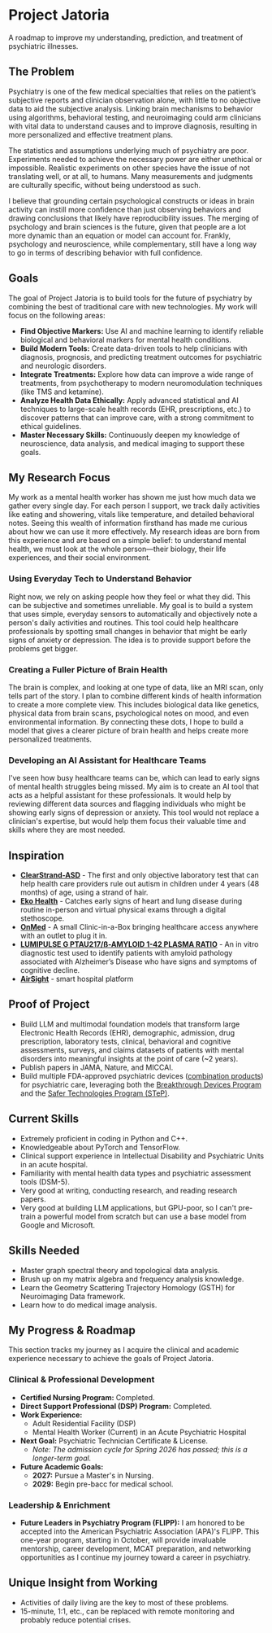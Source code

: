 # Project Jatoria
A roadmap to improve my understanding, prediction, and treatment of psychiatric illnesses.

## The Problem
Psychiatry is one of the few medical specialties that relies on the patient’s subjective reports and clinician observation alone, with little to no objective data to aid the subjective analysis. Linking brain mechanisms to behavior using algorithms, behavioral testing, and neuroimaging could arm clinicians with vital data to understand causes and to improve diagnosis, resulting in more personalized and effective treatment plans.

The statistics and assumptions underlying much of psychiatry are poor. Experiments needed to achieve the necessary power are either unethical or impossible. Realistic experiments on other species have the issue of not translating well, or at all, to humans. Many measurements and judgments are culturally specific, without being understood as such.

I believe that grounding certain psychological constructs or ideas in brain activity can instill more confidence than just observing behaviors and drawing conclusions that likely have reproducibility issues. The merging of psychology and brain sciences is the future, given that people are a lot more dynamic than an equation or model can account for. Frankly, psychology and neuroscience, while complementary, still have a long way to go in terms of describing behavior with full confidence.

## Goals
The goal of Project Jatoria is to build tools for the future of psychiatry by combining the best of traditional care with new technologies. My work will focus on the following areas:

- **Find Objective Markers:** Use AI and machine learning to identify reliable biological and behavioral markers for mental health conditions.
- **Build Modern Tools:** Create data-driven tools to help clinicians with diagnosis, prognosis, and predicting treatment outcomes for psychiatric and neurologic disorders.
- **Integrate Treatments:** Explore how data can improve a wide range of treatments, from psychotherapy to modern neuromodulation techniques (like TMS and ketamine).
- **Analyze Health Data Ethically:** Apply advanced statistical and AI techniques to large-scale health records (EHR, prescriptions, etc.) to discover patterns that can improve care, with a strong commitment to ethical guidelines.
- **Master Necessary Skills:** Continuously deepen my knowledge of neuroscience, data analysis, and medical imaging to support these goals.

## My Research Focus
My work as a mental health worker has shown me just how much data we gather every single day. For each person I support, we track daily activities like eating and showering, vitals like temperature, and detailed behavioral notes. Seeing this wealth of information firsthand has made me curious about how we can use it more effectively. My research ideas are born from this experience and are based on a simple belief: to understand mental health, we must look at the whole person—their biology, their life experiences, and their social environment.

### Using Everyday Tech to Understand Behavior
Right now, we rely on asking people how they feel or what they did. This can be subjective and sometimes unreliable. My goal is to build a system that uses simple, everyday sensors to automatically and objectively note a person's daily activities and routines. This tool could help healthcare professionals by spotting small changes in behavior that might be early signs of anxiety or depression. The idea is to provide support before the problems get bigger.

### Creating a Fuller Picture of Brain Health
The brain is complex, and looking at one type of data, like an MRI scan, only tells part of the story. I plan to combine different kinds of health information to create a more complete view. This includes biological data like genetics, physical data from brain scans, psychological notes on mood, and even environmental information. By connecting these dots, I hope to build a model that gives a clearer picture of brain health and helps create more personalized treatments.

### Developing an AI Assistant for Healthcare Teams
I've seen how busy healthcare teams can be, which can lead to early signs of mental health struggles being missed. My aim is to create an AI tool that acts as a helpful assistant for these professionals. It would help by reviewing different data sources and flagging individuals who might be showing early signs of depression or anxiety. This tool would not replace a clinician's expertise, but would help them focus their valuable time and skills where they are most needed.

## Inspiration
- **[ClearStrand-ASD](https://www.clearstrandasd.com/)** - The first and only objective laboratory test that can help health care providers rule out autism in children under 4 years (48 months) of age, using a strand of hair.
- **[Eko Health](https://www.ekohealth.com/)** - Catches early signs of heart and lung disease during routine in-person and virtual physical exams through a digital stethoscope.
- **[OnMed](https://www.onmed.com/)** -  A small Clinic-in-a-Box bringing healthcare access anywhere with an outlet to plug it in.
- **[LUMIPULSE G PTAU217/ß-AMYLOID 1-42 PLASMA RATIO](https://www.fda.gov/news-events/press-announcements/fda-clears-first-blood-test-used-diagnosing-alzheimers-disease)** - An in vitro diagnostic test used to identify patients with amyloid pathology associated with Alzheimer’s Disease who have signs and symptoms of cognitive decline.
- **[AirSight](https://artisight.com/)** -  smart hospital platform

## Proof of Project
- Build LLM and multimodal foundation models that transform large Electronic Health Records (EHR), demographic, admission, drug prescription, laboratory tests, clinical, behavioral and cognitive assessments, surveys, and claims datasets of patients with mental disorders into meaningful insights at the point of care (~2 years).
- Publish papers in JAMA, Nature, and MICCAI.
- Build multiple FDA-approved psychiatric devices ([combination products](https://www.fda.gov/combination-products/about-combination-products)) for psychiatric care, leveraging both the [Breakthrough Devices Program](https://www.fda.gov/medical-devices/how-study-and-market-your-device/breakthrough-devices-program#s1) and the [Safer Technologies Program (STeP)](https://www.fda.gov/medical-devices/how-study-and-market-your-device/safer-technologies-program-step-medical-devices#what).

## Current Skills
- Extremely proficient in coding in Python and C++.
- Knowledgeable about PyTorch and TensorFlow.
- Clinical support experience in Intellectual Disability and Psychiatric Units in an acute hospital.
- Familiarity with mental health data types and psychiatric assessment tools (DSM-5).
- Very good at writing, conducting research, and reading research papers.
- Very good at building LLM applications, but GPU-poor, so I can't pre-train a powerful model from scratch but can use a base model from Google and Microsoft.

## Skills Needed
- Master graph spectral theory and topological data analysis.
- Brush up on my matrix algebra and frequency analysis knowledge.
- Learn the Geometry Scattering Trajectory Homology (GSTH) for Neuroimaging Data framework.
- Learn how to do medical image analysis.

## My Progress & Roadmap
This section tracks my journey as I acquire the clinical and academic experience necessary to achieve the goals of Project Jatoria.

### Clinical & Professional Development
- **Certified Nursing Program:** Completed.
- **Direct Support Professional (DSP) Program:** Completed.
- **Work Experience:**
  - Adult Residential Facility (DSP)
  - Mental Health Worker (Current) in an Acute Psychiatric Hospital
- **Next Goal:** Psychiatric Technician Certificate & License.
  - *Note: The admission cycle for Spring 2026 has passed; this is a longer-term goal.*
- **Future Academic Goals:**
  - **2027:** Pursue a Master's in Nursing.
  - **2029:** Begin pre-bacc for medical school.

### Leadership & Enrichment
- **Future Leaders in Psychiatry Program (FLIPP):** I am honored to be accepted into the American Psychiatric Association (APA)'s FLIPP. This one-year program, starting in October, will provide invaluable mentorship, career development, MCAT preparation, and networking opportunities as I continue my journey toward a career in psychiatry.

## Unique Insight from Working
- Activities of daily living are the key to most of these problems.
- 15-minute, 1:1, etc., can be replaced with remote monitoring and probably reduce potential crises.
